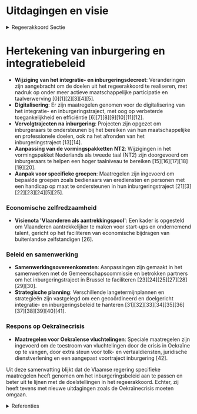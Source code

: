 # Uitdagingen en visie

<details>
        <summary>Regeerakkoord Sectie </summary>
        <p>2.1 Uitdagingen en visie Het Vlaams inburgeringsbeleid legt de nadruk op economische en maatschappelijke zelfredzaam-heid, de snelle verwerving van de Nederlandse taal en het zich eigen maken van de gedeelde normen en waarden van de publieke Vlaamse cultuur. Met ons inburgeringsbeleid nodigen we nieuwkomers uit om een actieve bijdrage te leveren aan de Vlaamse samenleving. Daarnaast ontwikkelen we een breder integratie-beleid dat segregatie tegengaat. Alleen door met en niet naast elkaar te leven ontstaat gedeeld burgerschap. Het louter terugplooien op de eigen etnisch-culturele groep belemmert een gedeelde Vlaamse samenleving, net omdat er zo weinig onderling contact is. </p>
        </details> 

# Hertekening van inburgering en integratiebeleid

- **Wijziging van het integratie- en inburgeringsdecreet**: Veranderingen zijn aangebracht om de doelen uit het regeerakkoord te realiseren, met nadruk op onder meer actieve maatschappelijke participatie en taalverwerving \[0\]\[1\]\[2\]\[3\]\[4\]\[5\].
- **Digitalisering**: Er zijn maatregelen genomen voor de digitalisering van het integratie- en inburgeringstraject, met oog op verbeterde toegankelijkheid en efficiëntie \[6\]\[7\]\[8\]\[9\]\[10\]\[11\]\[12\].
- **Vervolgtrajecten na inburgering**: Projecten zijn opgezet om inburgeraars te ondersteunen bij het bereiken van hun maatschappelijke en professionele doelen, ook na het afronden van het inburgeringstraject \[13\]\[14\].
- **Aanpassing van de vormingspakketten NT2**: Wijzigingen in het vormingspakket Nederlands als tweede taal (NT2) zijn doorgevoerd om inburgeraars te helpen een hoger taalniveau te bereiken \[15\]\[16\]\[17\]\[18\]\[19\]\[20\].
- **Aanpak voor specifieke groepen**: Maatregelen zijn ingevoerd om bepaalde groepen zoals bedienaars van erediensten en personen met een handicap op maat te ondersteunen in hun inburgeringstraject \[21\]\[3\]\[22\]\[23\]\[24\]\[5\]\[25\].

### Economische zelfredzaamheid

- **Visienota 'Vlaanderen als aantrekkingspool'**: Een kader is opgesteld om Vlaanderen aantrekkelijker te maken voor start-ups en ondernemend talent, gericht op het faciliteren van economische bijdragen van buitenlandse zelfstandigen \[26\].

### Beleid en samenwerking

- **Samenwerkingsovereenkomsten**: Aanpassingen zijn gemaakt in het samenwerken met de Gemeenschapscommissie en betrokken partners om het inburgeringstraject in Brussel te faciliteren \[23\]\[24\]\[25\]\[27\]\[28\]\[29\]\[30\].
- **Strategische planning**: Verschillende langetermijnplannen en strategieën zijn vastgelegd om een gecoördineerd en doelgericht integratie- en inburgeringsbeleid te hanteren \[31\]\[32\]\[33\]\[34\]\[35\]\[36\]\[37\]\[38\]\[39\]\[40\]\[41\].

### Respons op Oekraïnecrisis

- **Maatregelen voor Oekraïense vluchtelingen**: Speciale maatregelen zijn ingevoerd om de toestroom van vluchtelingen door de crisis in Oekraïne op te vangen, door extra steun voor tolk- en vertaaldiensten, juridische dienstverlening en een aangepast voortraject inburgering \[42\].

Uit deze samenvatting blijkt dat de Vlaamse regering specifieke maatregelen heeft genomen om het inburgeringsbeleid aan te passen en beter uit te lijnen met de doelstellingen in het regeerakkoord. Echter, zij heeft tevens met nieuwe uitdagingen zoals de Oekraïnecrisis moeten omgaan.

<details>
        <summary> Referenties</summary>
        
**[\[0\]](https://beslissingenvlaamseregering.vlaanderen.be/?search=Wijziging%20integratie-%20en%20inburgeringsdecreet&dateOption=select&startDate=2021-05-07T08%3A00%3A00Z&endDate=2021-05-07T08%3A00%3A00Z)** : **(2021-05-07)** Wijziging integratie- en inburgeringsdecreet 

**[\[1\]](https://beslissingenvlaamseregering.vlaanderen.be/?search=Wijziging%20integratie-%20en%20inburgeringsdecreet&dateOption=select&startDate=2021-02-26T09%3A00%3A00Z&endDate=2021-02-26T09%3A00%3A00Z)** : **(2021-02-26)** Wijziging integratie- en inburgeringsdecreet 

**[\[2\]](https://beslissingenvlaamseregering.vlaanderen.be/?search=Wijziging%20integratie-%20en%20inburgeringsdecreet&dateOption=select&startDate=2021-07-09T08%3A00%3A00Z&endDate=2021-07-09T08%3A00%3A00Z)** : **(2021-07-09)** Wijziging integratie- en inburgeringsdecreet 

**[\[3\]](https://beslissingenvlaamseregering.vlaanderen.be/?search=Wijziging%20regelgeving%20Vlaams%20integratie-%20en%20inburgeringsbeleid%3A%20hertekening%20inburgeringstraject&dateOption=select&startDate=2021-12-17T09%3A00%3A00Z&endDate=2021-12-17T09%3A00%3A00Z)** : **(2021-12-17)** Wijziging regelgeving Vlaams integratie- en inburgeringsbeleid: hertekening inburgeringstraject 

**[\[4\]](https://beslissingenvlaamseregering.vlaanderen.be/?search=Wijziging%20regelgeving%20Vlaams%20integratie-%20en%20inburgeringsbeleid%3A%20hertekening%20inburgeringstraject&dateOption=select&startDate=2021-10-22T08%3A00%3A00Z&endDate=2021-10-22T08%3A00%3A00Z)** : **(2021-10-22)** Wijziging regelgeving Vlaams integratie- en inburgeringsbeleid: hertekening inburgeringstraject 

**[\[5\]](https://beslissingenvlaamseregering.vlaanderen.be/?search=Wijziging%20regelgeving%20Vlaams%20integratie-%20en%20inburgeringsbeleid%3A%20hertekening%20inburgeringstraject&dateOption=select&startDate=2021-07-16T06%3A00%3A00Z&endDate=2021-07-16T06%3A00%3A00Z)** : **(2021-07-16)** Wijziging regelgeving Vlaams integratie- en inburgeringsbeleid: hertekening inburgeringstraject 

**[\[6\]](https://beslissingenvlaamseregering.vlaanderen.be/?search=Plan%20Vlaamse%20Veerkracht%3A%20Digitalisering%20integratie%20en%20inburgering&dateOption=select&startDate=2021-09-17T08%3A00%3A00Z&endDate=2021-09-17T08%3A00%3A00Z)** : **(2021-09-17)** Plan Vlaamse Veerkracht: Digitalisering integratie en inburgering 

**[\[7\]](https://beslissingenvlaamseregering.vlaanderen.be/?search=Plan%20Vlaamse%20Veerkracht%3A%20Digitaliseringsprojecten%20inburgering&dateOption=select&startDate=2022-07-15T08%3A00%3A00Z&endDate=2022-07-15T08%3A00%3A00Z)** : **(2022-07-15)** Plan Vlaamse Veerkracht: Digitaliseringsprojecten inburgering 

**[\[8\]](https://beslissingenvlaamseregering.vlaanderen.be/?search=Plan%20Vlaamse%20Veerkracht%3A%20Digitalisering%20integratie%20en%20inburgering&dateOption=select&startDate=2022-11-18T09%3A00%3A00Z&endDate=2022-11-18T09%3A00%3A00Z)** : **(2022-11-18)** Plan Vlaamse Veerkracht: Digitalisering integratie en inburgering 

**[\[9\]](https://beslissingenvlaamseregering.vlaanderen.be/?search=Vastleggen%20maatschappelijke%20uitdagingen%20in%20het%20kader%20van%20projectsubsidies%20sociaal-cultureel%20volwassenenwerk&dateOption=select&startDate=2022-01-21T09%3A00%3A00Z&endDate=2022-01-21T09%3A00%3A00Z)** : **(2022-01-21)** Vastleggen maatschappelijke uitdagingen in het kader van projectsubsidies sociaal-cultureel volwassenenwerk 

**[\[10\]](https://beslissingenvlaamseregering.vlaanderen.be/?search=Visienota%20%27Vlaams%20actieplan%20re-integratie%20%28langdurig%29%20zieken%27&dateOption=select&startDate=2021-02-12T09%3A00%3A00Z&endDate=2021-02-12T09%3A00%3A00Z)** : **(2021-02-12)** Visienota 'Vlaams actieplan re-integratie (langdurig) zieken' 

**[\[11\]](https://beslissingenvlaamseregering.vlaanderen.be/?search=Subsidie%20projectplan%20digitale%20inclusie&dateOption=select&startDate=2023-09-29T08%3A00%3A00Z&endDate=2023-09-29T08%3A00%3A00Z)** : **(2023-09-29)** Subsidie projectplan digitale inclusie 

**[\[12\]](https://beslissingenvlaamseregering.vlaanderen.be/?search=COVID-19%3A%20verlenging%20project%20e-inclusie%20op%20maat%20van%20inburgering&dateOption=select&startDate=2020-07-17T08%3A00%3A00Z&endDate=2020-07-17T08%3A00%3A00Z)** : **(2020-07-17)** COVID-19: verlenging project e-inclusie op maat van inburgering 

**[\[13\]](https://beslissingenvlaamseregering.vlaanderen.be/?search=Subsidie%20project%20%E2%80%98Vervolgtrajecten%20Inburgering%27&dateOption=select&startDate=2022-12-23T09%3A00%3A00Z&endDate=2022-12-23T09%3A00%3A00Z)** : **(2022-12-23)** Subsidie project ‘Vervolgtrajecten Inburgering' 

**[\[14\]](https://beslissingenvlaamseregering.vlaanderen.be/?search=Projectsubsidie%20aan%20Atlas%2C%20vzw%20Integratie%20en%20Inburgering%20Antwerpen%2C%20voor%20project%20%E2%80%98Vervolgtrajecten%20na%20inburgering%E2%80%99&dateOption=select&startDate=2021-12-10T09%3A00%3A00Z&endDate=2021-12-10T09%3A00%3A00Z)** : **(2021-12-10)** Projectsubsidie aan Atlas, vzw Integratie en Inburgering Antwerpen, voor project ‘Vervolgtrajecten na inburgering’ 

**[\[15\]](https://beslissingenvlaamseregering.vlaanderen.be/?search=Hertekening%20inburgeringstraject&dateOption=select&startDate=2020-07-17T08%3A00%3A00Z&endDate=2020-07-17T08%3A00%3A00Z)** : **(2020-07-17)** Hertekening inburgeringstraject 

**[\[16\]](https://beslissingenvlaamseregering.vlaanderen.be/?search=Hertekening%20vormingspakket%20NT2%3A%20wijzigingsdecreet&dateOption=select&startDate=2022-04-22T08%3A00%3A00Z&endDate=2022-04-22T08%3A00%3A00Z)** : **(2022-04-22)** Hertekening vormingspakket NT2: wijzigingsdecreet 

**[\[17\]](https://beslissingenvlaamseregering.vlaanderen.be/?search=Maatschappelijke%20uitdagingen%20projectsubsidies%20sociaal-cultureel%20volwassenenwerk%3A%20e-inclusie&dateOption=select&startDate=2021-01-22T09%3A00%3A00Z&endDate=2021-01-22T09%3A00%3A00Z)** : **(2021-01-22)** Maatschappelijke uitdagingen projectsubsidies sociaal-cultureel volwassenenwerk: e-inclusie 

**[\[18\]](https://beslissingenvlaamseregering.vlaanderen.be/?search=Hertekening%20vormingspakket%20NT2%3A%20wijzigingsdecreet&dateOption=select&startDate=2022-06-24T08%3A00%3A00Z&endDate=2022-06-24T08%3A00%3A00Z)** : **(2022-06-24)** Hertekening vormingspakket NT2: wijzigingsdecreet 

**[\[19\]](https://beslissingenvlaamseregering.vlaanderen.be/?search=Hertekening%20vormingspakket%20NT2%3A%20wijzigingsdecreet&dateOption=select&startDate=2022-02-11T09%3A00%3A00Z&endDate=2022-02-11T09%3A00%3A00Z)** : **(2022-02-11)** Hertekening vormingspakket NT2: wijzigingsdecreet 

**[\[20\]](https://beslissingenvlaamseregering.vlaanderen.be/?search=Hertekening%20vormingspakket%20NT2%3A%20wijzigingsdecreet&dateOption=select&startDate=2021-11-12T09%3A00%3A00Z&endDate=2021-11-12T09%3A00%3A00Z)** : **(2021-11-12)** Hertekening vormingspakket NT2: wijzigingsdecreet 

**[\[21\]](https://beslissingenvlaamseregering.vlaanderen.be/?search=Vlaams%20integratie-%20en%20inburgeringsbeleid%3A%20wijzigingsdecreet&dateOption=select&startDate=2023-12-22T09%3A00%3A00Z&endDate=2023-12-22T09%3A00%3A00Z)** : **(2023-12-22)** Vlaams integratie- en inburgeringsbeleid: wijzigingsdecreet 

**[\[22\]](https://beslissingenvlaamseregering.vlaanderen.be/?search=Vlaams%20integratie-%20en%20inburgeringsbeleid%3A%20wijzigingsdecreet&dateOption=select&startDate=2023-10-27T08%3A00%3A00Z&endDate=2023-10-27T08%3A00%3A00Z)** : **(2023-10-27)** Vlaams integratie- en inburgeringsbeleid: wijzigingsdecreet 

**[\[23\]](https://beslissingenvlaamseregering.vlaanderen.be/?search=Verplicht%20inburgeringstraject%20nieuwkomers%20Brussel-Hoofdstad%3A%20gewijzigde%20samenwerkingsakkoord%20en%20voorontwerp%20instemmingsdecreet&dateOption=select&startDate=2023-09-08T08%3A00%3A00Z&endDate=2023-09-08T08%3A00%3A00Z)** : **(2023-09-08)** Verplicht inburgeringstraject nieuwkomers Brussel-Hoofdstad: gewijzigde samenwerkingsakkoord en voorontwerp instemmingsdecreet 

**[\[24\]](https://beslissingenvlaamseregering.vlaanderen.be/?search=Verplicht%20inburgeringstraject%20nieuwkomers%20Brussel-Hoofdstad%3A%20gewijzigde%20samenwerkingsakkoord%20en%20voorontwerp%20instemmingsdecreet&dateOption=select&startDate=2023-11-17T09%3A00%3A00Z&endDate=2023-11-17T09%3A00%3A00Z)** : **(2023-11-17)** Verplicht inburgeringstraject nieuwkomers Brussel-Hoofdstad: gewijzigde samenwerkingsakkoord en voorontwerp instemmingsdecreet 

**[\[25\]](https://beslissingenvlaamseregering.vlaanderen.be/?search=Verplicht%20inburgeringstraject%20voor%20nieuwkomers%20in%20Brussel-Hoofdstad%3A%20gewijzigde%20samenwerkingsovereenkomst&dateOption=select&startDate=2022-05-06T08%3A00%3A00Z&endDate=2022-05-06T08%3A00%3A00Z)** : **(2022-05-06)** Verplicht inburgeringstraject voor nieuwkomers in Brussel-Hoofdstad: gewijzigde samenwerkingsovereenkomst 

**[\[26\]](https://beslissingenvlaamseregering.vlaanderen.be/?search=Visienota%20%27Vlaanderen%20als%20aantrekkingspool%20voor%20start-ups%20en%20innovatief%20ondernemend%20talent%27&dateOption=select&startDate=2020-07-10T08%3A00%3A00Z&endDate=2020-07-10T08%3A00%3A00Z)** : **(2020-07-10)** Visienota 'Vlaanderen als aantrekkingspool voor start-ups en innovatief ondernemend talent' 

**[\[27\]](https://beslissingenvlaamseregering.vlaanderen.be/?search=Verplicht%20inburgeringstraject%20voor%20nieuwkomers%20in%20Brussel-Hoofdstad%3A%20gewijzigde%20samenwerkingsovereenkomst&dateOption=select&startDate=2022-06-03T08%3A00%3A00Z&endDate=2022-06-03T08%3A00%3A00Z)** : **(2022-06-03)** Verplicht inburgeringstraject voor nieuwkomers in Brussel-Hoofdstad: gewijzigde samenwerkingsovereenkomst 

**[\[28\]](https://beslissingenvlaamseregering.vlaanderen.be/?search=Verplicht%20inburgeringstraject%20voor%20nieuwkomers%20in%20Brussel-Hoofdstad%3A%20instemmingsdecreet%20gewijzigde%20samenwerkingsovereenkomst&dateOption=select&startDate=2022-01-14T09%3A00%3A00Z&endDate=2022-01-14T09%3A00%3A00Z)** : **(2022-01-14)** Verplicht inburgeringstraject voor nieuwkomers in Brussel-Hoofdstad: instemmingsdecreet gewijzigde samenwerkingsovereenkomst 

**[\[29\]](https://beslissingenvlaamseregering.vlaanderen.be/?search=Verplicht%20inburgeringstraject%20voor%20nieuwkomers%20in%20Brussel-Hoofdstad%3A%20instemmingsdecreet%20gewijzigde%20samenwerkingsovereenkomst&dateOption=select&startDate=2022-03-11T09%3A00%3A00Z&endDate=2022-03-11T09%3A00%3A00Z)** : **(2022-03-11)** Verplicht inburgeringstraject voor nieuwkomers in Brussel-Hoofdstad: instemmingsdecreet gewijzigde samenwerkingsovereenkomst 

**[\[30\]](https://beslissingenvlaamseregering.vlaanderen.be/?search=Decreet%20gewijzigde%20samenwerkingsovereenkomst%20verplicht%20inburgeringstraject%20voor%20nieuwkomers%20in%20Brussel-Hoofdstad&dateOption=select&startDate=2022-07-15T08%3A00%3A00Z&endDate=2022-07-15T08%3A00%3A00Z)** : **(2022-07-15)** Decreet gewijzigde samenwerkingsovereenkomst verplicht inburgeringstraject voor nieuwkomers in Brussel-Hoofdstad 

**[\[31\]](https://beslissingenvlaamseregering.vlaanderen.be/?search=Samenwerkingsovereenkomst%20Agentschap%20Integratie%20en%20Inburgering&dateOption=select&startDate=2021-02-12T09%3A00%3A00Z&endDate=2021-02-12T09%3A00%3A00Z)** : **(2021-02-12)** Samenwerkingsovereenkomst Agentschap Integratie en Inburgering 

**[\[32\]](https://beslissingenvlaamseregering.vlaanderen.be/?search=Horizontaal%20Integratie-%20en%20Gelijke%20Kansenbeleidsplan%202020-2024%3A%20herverdelingsbesluit&dateOption=select&startDate=2020-10-23T08%3A00%3A00Z&endDate=2020-10-23T08%3A00%3A00Z)** : **(2020-10-23)** Horizontaal Integratie- en Gelijke Kansenbeleidsplan 2020-2024: herverdelingsbesluit 

**[\[33\]](https://beslissingenvlaamseregering.vlaanderen.be/?search=Participatieorganisatie%20integratie%20en%20inburgering%3A%20wijzigingsbesluit&dateOption=select&startDate=2020-06-26T08%3A00%3A00Z&endDate=2020-06-26T08%3A00%3A00Z)** : **(2020-06-26)** Participatieorganisatie integratie en inburgering: wijzigingsbesluit 

**[\[34\]](https://beslissingenvlaamseregering.vlaanderen.be/?search=Vlaams%20eenzaamheidsplan%202021%20-%202024%3A%20doelstellingenkader&dateOption=select&startDate=2021-02-12T09%3A00%3A00Z&endDate=2021-02-12T09%3A00%3A00Z)** : **(2021-02-12)** Vlaams eenzaamheidsplan 2021 - 2024: doelstellingenkader 

**[\[35\]](https://beslissingenvlaamseregering.vlaanderen.be/?search=Participatieorganisaties%20integratie%20en%20inburgering%3A%20wijzigingsbesluit&dateOption=select&startDate=2020-05-08T08%3A00%3A00Z&endDate=2020-05-08T08%3A00%3A00Z)** : **(2020-05-08)** Participatieorganisaties integratie en inburgering: wijzigingsbesluit 

**[\[36\]](https://beslissingenvlaamseregering.vlaanderen.be/?search=Subsidi%C3%ABring%20Vlaams%20ge%C3%AFntegreerd%20gezinsbeleid%20in%20Brussel&dateOption=select&startDate=2021-12-10T09%3A00%3A00Z&endDate=2021-12-10T09%3A00%3A00Z)** : **(2021-12-10)** Subsidiëring Vlaams geïntegreerd gezinsbeleid in Brussel 

**[\[37\]](https://beslissingenvlaamseregering.vlaanderen.be/?search=Inwerkingtreding%20wijzigingsbesluit%20uitvoering%20decreet%20integratie%20en%20inburgering&dateOption=select&startDate=2022-10-07T08%3A00%3A00Z&endDate=2022-10-07T08%3A00%3A00Z)** : **(2022-10-07)** Inwerkingtreding wijzigingsbesluit uitvoering decreet integratie en inburgering 

**[\[38\]](https://beslissingenvlaamseregering.vlaanderen.be/?search=Raad%20van%20bestuur%20Agentschap%20Integratie%20en%20Inburgering%3A%20aanstelling%20onafhankelijke%20bestuurders&dateOption=select&startDate=2020-09-18T08%3A00%3A00Z&endDate=2020-09-18T08%3A00%3A00Z)** : **(2020-09-18)** Raad van bestuur Agentschap Integratie en Inburgering: aanstelling onafhankelijke bestuurders 

**[\[39\]](https://beslissingenvlaamseregering.vlaanderen.be/?search=Gelijkekansen-%20en%20Diversiteitsplan%202020&dateOption=select&startDate=2020-02-07T09%3A00%3A00Z&endDate=2020-02-07T09%3A00%3A00Z)** : **(2020-02-07)** Gelijkekansen- en Diversiteitsplan 2020 

**[\[40\]](https://beslissingenvlaamseregering.vlaanderen.be/?search=Vlaams%20strategisch%20plan%20hulp-%20en%20dienstverlening%20aan%20gedetineerden%20en%20ge%C3%AFnterneerden%202020-2025&dateOption=select&startDate=2020-11-13T09%3A00%3A00Z&endDate=2020-11-13T09%3A00%3A00Z)** : **(2020-11-13)** Vlaams strategisch plan hulp- en dienstverlening aan gedetineerden en geïnterneerden 2020-2025 

**[\[41\]](https://beslissingenvlaamseregering.vlaanderen.be/?search=Naar%20een%20kader%20voor%20het%20Vlaams%20kennisveiligheidsbeleid&dateOption=select&startDate=2022-10-28T08%3A00%3A00Z&endDate=2022-10-28T08%3A00%3A00Z)** : **(2022-10-28)** Naar een kader voor het Vlaams kennisveiligheidsbeleid 

**[\[42\]](https://beslissingenvlaamseregering.vlaanderen.be/?search=Maatregelen%20naar%20aanleiding%20van%20de%20Oekra%C3%AFnecrisis%20op%20het%20vlak%20van%20inburgering%20en%20integratie&dateOption=select&startDate=2022-04-29T08%3A00%3A00Z&endDate=2022-04-29T08%3A00%3A00Z)** : **(2022-04-29)** Maatregelen naar aanleiding van de Oekraïnecrisis op het vlak van inburgering en integratie 
        </details> 

